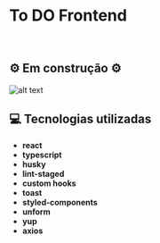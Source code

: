 # To DO Frontend

&nbsp;

## ⚙️ Em construção ⚙️

![alt text](https://i.imgur.com/Tkt8JxD.gif)

## 💻 Tecnologias utilizadas

- **react**
- **typescript**
- **husky**
- **lint-staged**
- **custom hooks**
- **toast**
- **styled-components**
- **unform**
- **yup**
- **axios**

&nbsp;
